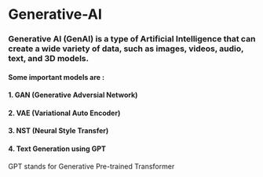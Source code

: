 # Generative-AI

### Generative AI (GenAI) is a type of Artificial Intelligence that can create a wide variety of data, such as images, videos, audio, text, and 3D models.

#### Some important models are :
#### 1. GAN (Generative Adversial Network)
#### 2. VAE (Variational Auto Encoder)
#### 3. NST (Neural Style Transfer)
#### 4. Text Generation using GPT 
GPT stands for Generative Pre-trained Transformer
